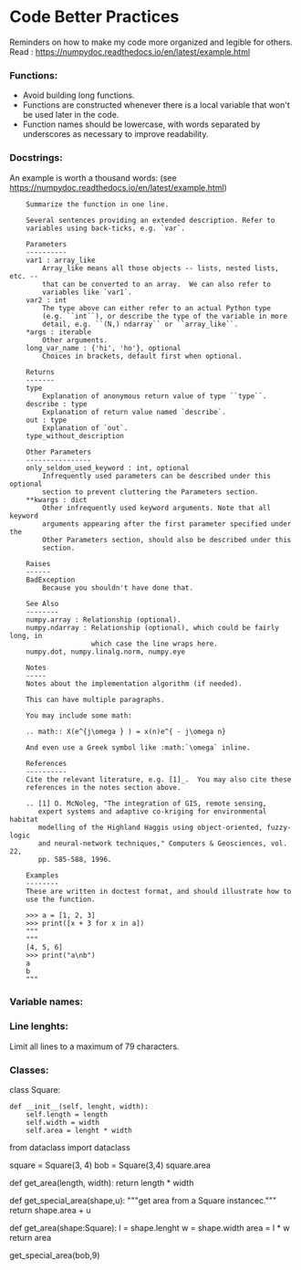 
# Code Better Practices
Reminders on how to make my code more organized and legible for others. Read : https://numpydoc.readthedocs.io/en/latest/example.html

### Functions:
- Avoid building long functions.
- Functions are constructed whenever there is a local variable that won't be used later in the code.
- Function names should be lowercase, with words separated by underscores as necessary to improve readability.

### Docstrings: 
An example is worth a thousand words: (see https://numpydoc.readthedocs.io/en/latest/example.html)

```
    Summarize the function in one line.

    Several sentences providing an extended description. Refer to
    variables using back-ticks, e.g. `var`.

    Parameters
    ----------
    var1 : array_like
        Array_like means all those objects -- lists, nested lists, etc. --
        that can be converted to an array.  We can also refer to
        variables like `var1`.
    var2 : int
        The type above can either refer to an actual Python type
        (e.g. ``int``), or describe the type of the variable in more
        detail, e.g. ``(N,) ndarray`` or ``array_like``.
    *args : iterable
        Other arguments.
    long_var_name : {'hi', 'ho'}, optional
        Choices in brackets, default first when optional.

    Returns
    -------
    type
        Explanation of anonymous return value of type ``type``.
    describe : type
        Explanation of return value named `describe`.
    out : type
        Explanation of `out`.
    type_without_description

    Other Parameters
    ----------------
    only_seldom_used_keyword : int, optional
        Infrequently used parameters can be described under this optional
        section to prevent cluttering the Parameters section.
    **kwargs : dict
        Other infrequently used keyword arguments. Note that all keyword
        arguments appearing after the first parameter specified under the
        Other Parameters section, should also be described under this
        section.

    Raises
    ------
    BadException
        Because you shouldn't have done that.

    See Also
    --------
    numpy.array : Relationship (optional).
    numpy.ndarray : Relationship (optional), which could be fairly long, in
                    which case the line wraps here.
    numpy.dot, numpy.linalg.norm, numpy.eye

    Notes
    -----
    Notes about the implementation algorithm (if needed).

    This can have multiple paragraphs.

    You may include some math:

    .. math:: X(e^{j\omega } ) = x(n)e^{ - j\omega n}

    And even use a Greek symbol like :math:`\omega` inline.

    References
    ----------
    Cite the relevant literature, e.g. [1]_.  You may also cite these
    references in the notes section above.

    .. [1] O. McNoleg, "The integration of GIS, remote sensing,
       expert systems and adaptive co-kriging for environmental habitat
       modelling of the Highland Haggis using object-oriented, fuzzy-logic
       and neural-network techniques," Computers & Geosciences, vol. 22,
       pp. 585-588, 1996.

    Examples
    --------
    These are written in doctest format, and should illustrate how to
    use the function.

    >>> a = [1, 2, 3]
    >>> print([x + 3 for x in a])
    """
    """
    [4, 5, 6]
    >>> print("a\nb")
    a
    b
    """
```

### Variable names:

### Line lenghts: 
Limit all lines to a maximum of 79 characters.
### Classes: 
class Square: 
    
    def __init__(self, lenght, width):
        self.length = length
        self.width = width
        self.area = lenght * width

    
from dataclass import dataclass



square = Square(3, 4)
bob = Square(3,4)
square.area 

def get_area(length, width): 
    return length * width

def get_special_area(shape,u):
    """get area from a Square instancec."""
    return shape.area + u

def get_area(shape:Square): 
    l = shape.lenght 
    w = shape.width 
    area = l * w 
    return area

get_special_area(bob,9)

